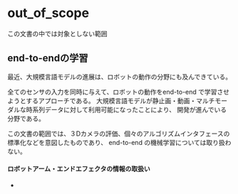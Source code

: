 # out_of_scope
この文書の中では対象としない範囲

## end-to-endの学習
最近、大規模言語モデルの進展は、ロボットの動作の分野にも及んできている。

全てのセンサの入力を同時に与えて、ロボットの動作をend-to-end で学習させようとするアプローチである。
大規模言語モデルが静止画・動画・マルチモーダルな時系列データに対して利用可能になったことにより、
開発が進んでいる分野である。

この文書の範囲では、３Dカメラの評価、個々のアルゴリズムインタフェースの標準化などを意図したものであり、
end-to-end の機械学習については取り扱わない。

#### ロボットアーム・エンドエフェクタの情報の取扱い
- 